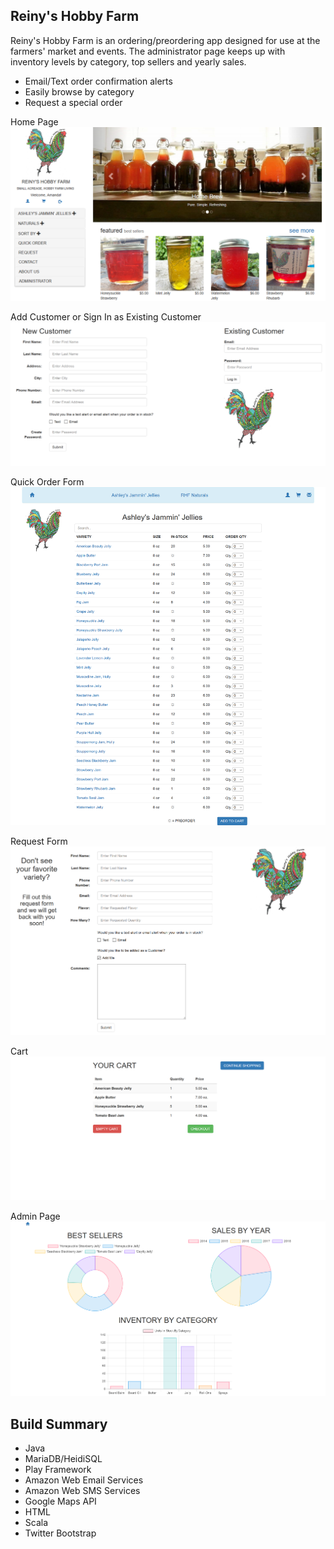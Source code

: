 
## Reiny's Hobby Farm

Reiny's Hobby Farm is an ordering/preordering app designed for use at the farmers' market and events. The administrator
page keeps up with inventory levels by category, top sellers and yearly sales.

- Email/Text order confirmation alerts
- Easily browse by category
- Request a special order


Home Page
![alt text](https://github.com/theafergie/reinyshobbyfarm/blob/master/public/images/1.png)

Add Customer or Sign In as Existing Customer
![alt text](https://github.com/theafergie/reinyshobbyfarm/blob/master/public/images/2.png)

Quick Order Form
![alt text](https://github.com/theafergie/reinyshobbyfarm/blob/master/public/images/4.png)

Request Form
![alt text](https://github.com/theafergie/reinyshobbyfarm/blob/master/public/images/6.png)

Cart
![alt text](https://github.com/theafergie/reinyshobbyfarm/blob/master/public/images/10.png)

Admin Page
![alt text](https://github.com/theafergie/reinyshobbyfarm/blob/master/public/images/9.png)





## Build Summary

- Java
- MariaDB/HeidiSQL
- Play Framework
- Amazon Web Email Services
- Amazon Web SMS Services
- Google Maps API
- HTML
- Scala
- Twitter Bootstrap